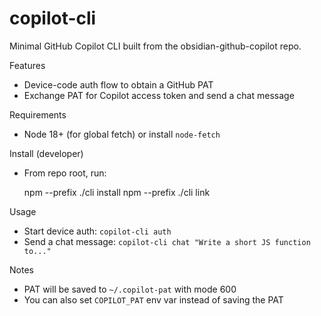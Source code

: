 # copilot-cli

Minimal GitHub Copilot CLI built from the obsidian-github-copilot repo.

Features
- Device-code auth flow to obtain a GitHub PAT
- Exchange PAT for Copilot access token and send a chat message

Requirements
- Node 18+ (for global fetch) or install `node-fetch`

Install (developer)
- From repo root, run:

  npm --prefix ./cli install
  npm --prefix ./cli link

Usage
- Start device auth: `copilot-cli auth`
- Send a chat message: `copilot-cli chat "Write a short JS function to..."`

Notes
- PAT will be saved to `~/.copilot-pat` with mode 600
- You can also set `COPILOT_PAT` env var instead of saving the PAT
